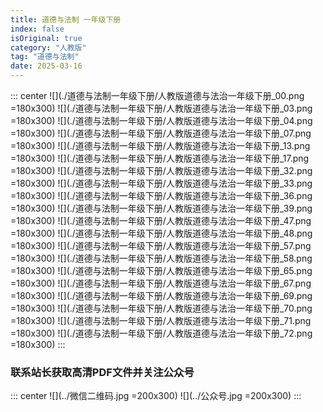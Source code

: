 ```yaml
---
title: 道德与法制 一年级下册
index: false
isOriginal: true
category: "人教版"
tag: "道德与法制"
date: 2025-03-16
---
```


::: center
![](./道德与法制一年级下册/人教版道德与法治一年级下册_00.png =180x300)
![](./道德与法制一年级下册/人教版道德与法治一年级下册_03.png =180x300)
![](./道德与法制一年级下册/人教版道德与法治一年级下册_04.png =180x300)
![](./道德与法制一年级下册/人教版道德与法治一年级下册_07.png =180x300)
![](./道德与法制一年级下册/人教版道德与法治一年级下册_13.png =180x300)
![](./道德与法制一年级下册/人教版道德与法治一年级下册_17.png =180x300)
![](./道德与法制一年级下册/人教版道德与法治一年级下册_32.png =180x300)
![](./道德与法制一年级下册/人教版道德与法治一年级下册_33.png =180x300)
![](./道德与法制一年级下册/人教版道德与法治一年级下册_36.png =180x300)
![](./道德与法制一年级下册/人教版道德与法治一年级下册_39.png =180x300)
![](./道德与法制一年级下册/人教版道德与法治一年级下册_47.png =180x300)
![](./道德与法制一年级下册/人教版道德与法治一年级下册_48.png =180x300)
![](./道德与法制一年级下册/人教版道德与法治一年级下册_57.png =180x300)
![](./道德与法制一年级下册/人教版道德与法治一年级下册_58.png =180x300)
![](./道德与法制一年级下册/人教版道德与法治一年级下册_65.png =180x300)
![](./道德与法制一年级下册/人教版道德与法治一年级下册_67.png =180x300)
![](./道德与法制一年级下册/人教版道德与法治一年级下册_69.png =180x300)
![](./道德与法制一年级下册/人教版道德与法治一年级下册_70.png =180x300)
![](./道德与法制一年级下册/人教版道德与法治一年级下册_71.png =180x300)
![](./道德与法制一年级下册/人教版道德与法治一年级下册_72.png =180x300)
:::

### 联系站长获取高清PDF文件并关注公众号
::: center
![](../微信二维码.jpg =200x300)
![](../公众号.jpg =200x300)
:::

